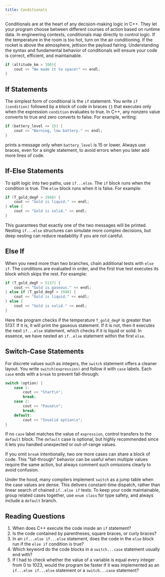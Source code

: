 ```yaml
---
title: Conditionals
---
```


Conditionals are at the heart of any decision-making logic in C++.
They let your program choose between different courses of action based on runtime data.
In engineering contexts, conditionals map directly to control logic.
If the temperature in the room is too hot, turn on the air conditioning.
If the rocket is above the atmosphere, jettison the payload fairing.
Understanding the syntax and fundamental behavior of conditionals will ensure your code is
correct, efficient, and maintainable.

```cpp
if (altitude_km > 100){
    cout << "We made it to space!" << endl;
}
```

## If Statements

The simplest form of conditional is the `if` statement.
You write `if (condition)` followed by a block of code in braces `{}` that executes only when
the expression `condition` evaluates to true.
In C++, any nonzero value converts to true and zero converts to false.
For example, writing:  
```cpp
if (battery_level <= 15) {
    cout << "Warning, low battery." << endl;
}
```
prints a message only when `battery_level` is 15 or lower.
Always use braces, even for a single statement, to avoid errors when you later add more lines of code.

## If-Else Statements

To split logic into two paths, use `if...else`.
The `if` block runs when the condition is true.
The `else` block runs when it is false.
For example:
```cpp
if (T_gold_degF > 1948) {
    cout << "Gold is liquid." << endl;
} else {
    cout << "Gold is solid." << endl;
}
```

This guarantees that exactly one of the two messages will be printed.
Nesting `if...else` structures can simulate more complex decisions,
but deep nesting can reduce readability if you are not careful.

## Else If

When you need more than two branches,
chain additional tests with `else if`.
The conditions are evaluated in order, and the first true test executes its block
which skips the rest.
For example:
```cpp
if (T_gold_degF > 5137) {
    cout << "Gold is gaseous." << endl;
} else if (T_gold_degF > 1948) {
    cout << "Gold is liquid." << endl;
} else {
    cout << "Gold is solid." << endl;
}
```
Here the program checks if the temperature `T_gold_degF` is greater than 5137.
If it is, it will print the gaseous statement.
If it is not, then it executes the next `if...else` statement, which checks if it is liquid or solid.
In essence, we have nested an `if..else` statement within the first `else`.


## Switch-Case Statements

For discrete values such as integers, the `switch` statement offers a cleaner layout.
You write `switch(expression)` and follow it with `case` labels.
Each `case` ends with a `break` to prevent fall-through:

```cpp
switch (option) {
    case 1:
        cout << "Start\n";
        break;
    case 2:
        cout << "Pause\n";
        break;
    default:
        cout << "Invalid option\n";
}
```

If no `case` label matches the value of `expression`, control transfers to the `default` block.
The `default` case is optional, but highly recommended since it lets you handled unexpected or out-of-range values.

If you omit `break` intentionally, two ore more cases can share a block of code.
This "fall-through" behavior can be useful when multiple values require the same action,
but always comment such omissions clearly to avoid confusion.

Under the hood, many compilers implement `switch` as a jump table when the case values are dense.
This delivers constant-time dispatch, rather than linear search of chained `if..else if` tests.
To keep your code maintainable, group related cases together, use `enum class` for type safety,
and always include a `default` branch.

## Reading Questions

1. When does C++ execute the code inside an `if` statement?
1. Is the code contained by parentheses, square braces, or curly braces?
1. In an `if...else if...else` statement, does the code in the `else` block run if the `else if` condition is true?
1. Which keyword do the code blocks in a `switch...case` statement usually end with?
1. If I had to check whether the value of a variable is equal every integer from 0 to 1023, would the program be faster if it was implemented as an `if...else if...else` statement or a `switch...case` statement?
